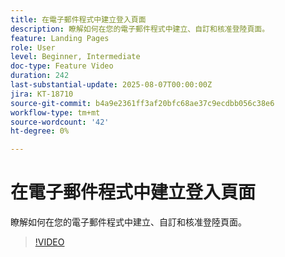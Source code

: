 ```yaml
---
title: 在電子郵件程式中建立登入頁面
description: 瞭解如何在您的電子郵件程式中建立、自訂和核准登陸頁面。
feature: Landing Pages
role: User
level: Beginner, Intermediate
doc-type: Feature Video
duration: 242
last-substantial-update: 2025-08-07T00:00:00Z
jira: KT-18710
source-git-commit: b4a9e2361ff3af20bfc68ae37c9ecdbb056c38e6
workflow-type: tm+mt
source-wordcount: '42'
ht-degree: 0%

---
```



# 在電子郵件程式中建立登入頁面

瞭解如何在您的電子郵件程式中建立、自訂和核准登陸頁面。

>[!VIDEO](https://video.tv.adobe.com/v/3470656/?learn=on&enablevpops&captions=chi_hant)
